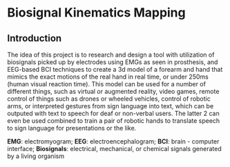 # Biosignal Kinematics Mapping


## Introduction
   The idea of this project is to research and design a tool with utilization of biosignals picked up by electrodes using EMGs as seen in prosthesis, and EEG-based BCI techniques to create a 3d model of a forearm and hand that mimics the exact motions of the real hand in real time, or under 250ms (human visual reaction time). This model can be used for a number of different things, such as virtual or augmented reality, video games, remote control of things such as drones or wheeled vehicles, control of robotic arms, or interpreted gestures from sign language into text, which can be outputed with text to speech for deaf or non-verbal users. The latter 2 can even be used combined to train a pair of robotic hands to translate speech to sign language for presentations or the like.

**EMG**: electromyogram; **EEG**: electroencephalogram; **BCI**: brain - computer interface; **Biosignals**: electrical, mechanical, or chemical signals generated by a living organism
